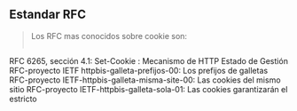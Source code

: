 ## Estandar RFC
> Los RFC mas conocidos sobre cookie son:
> ```javascript
RFC 6265, sección 4.1: Set-Cookie : Mecanismo de HTTP Estado de Gestión
RFC-proyecto IETF httpbis-galleta-prefijos-00: Los prefijos de galletas
RFC-proyecto IETF-httpbis-galleta-misma-site-00: Las cookies del mismo sitio
RFC-proyecto IETF-httpbis-galleta-sola-01: Las cookies garantizarán el estricto
```
